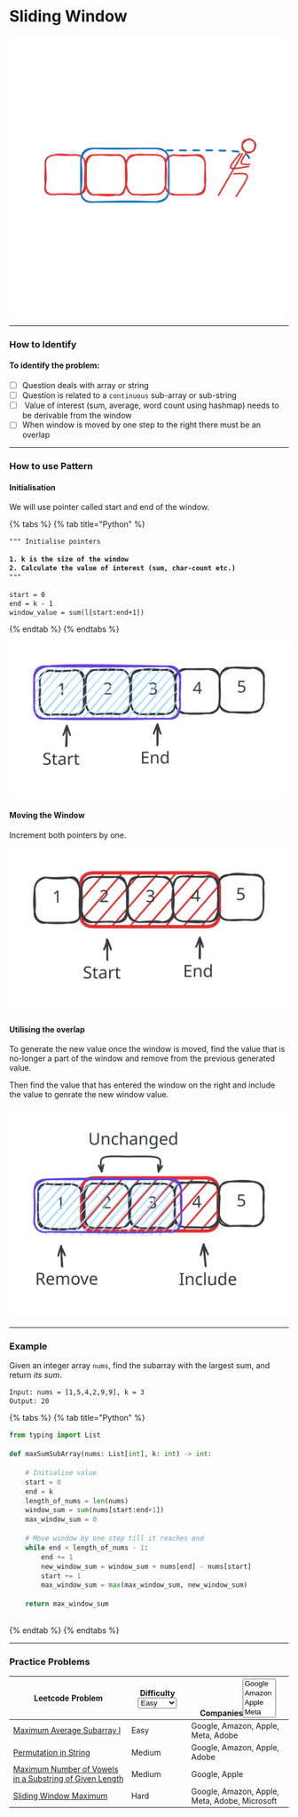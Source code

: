 # Sliding Window

<img src="../../.gitbook/assets/sliding-window.svg" alt="" class="gitbook-drawing">

***

### How to Identify

#### To identify the problem:

* [ ] Question deals with array or string
* [ ] Question is related to a `continuous` sub-array or sub-string
* [ ] &#x20;Value of interest (sum, average, word count using hashmap) needs to be derivable from the window
* [ ] When window is moved by one step to the right there must be an overlap

***

### How to use Pattern

#### Initialisation

We will use pointer called start and end of the window.&#x20;

{% tabs %}
{% tab title="Python" %}
<pre class="language-python"><code class="lang-python">""" Initialise pointers 

<strong>1. k is the size of the window 
</strong><strong>2. Calculate the value of interest (sum, char-count etc.)
</strong>"""

start = 0
end = k - 1
window_value = sum(l[start:end+1])
</code></pre>
{% endtab %}
{% endtabs %}

<img src="../../.gitbook/assets/file.excalidraw (2).svg" alt="" class="gitbook-drawing">

#### Moving the Window

Increment both pointers by one.

<img src="../../.gitbook/assets/file.excalidraw (3).svg" alt="" class="gitbook-drawing">

#### Utilising the overlap

To generate the new value once the window is moved, find the value that is no-longer a part of the window and remove from the previous generated value.

Then find the value that has entered the window on the right and include the value to genrate the new window value.

<img src="../../.gitbook/assets/file.excalidraw (1).svg" alt="" class="gitbook-drawing">

***

### Example

Given an integer array `nums`, find the subarray with the largest sum, and return _its sum_.

```
Input: nums = [1,5,4,2,9,9], k = 3
Output: 20
```

{% tabs %}
{% tab title="Python" %}
```python
from typing import List

def maxSumSubArray(nums: List[int], k: int) -> int:
    
    # Initialise value
    start = 0
    end = k
    length_of_nums = len(nums)
    window_sum = sum(nums[start:end+1])
    max_window_sum = 0
    
    # Move window by one step till it reaches end
    while end < length_of_nums - 1:
        end += 1
        new_window_sum = window_sum + nums[end] - nums[start]
        start += 1
        max_window_sum = max(max_window_sum, new_window_sum)
        
    return max_window_sum
        
```
{% endtab %}
{% endtabs %}

***

### Practice Problems

<table><thead><tr><th>Leetcode Problem</th><th>Difficulty<select><option value="HclNJbV2t4NN" label="Easy" color="blue"></option><option value="6rIyenYckozY" label="Medium" color="blue"></option><option value="yPicniXyqa1c" label="Hard" color="blue"></option></select></th><th>Companies<select multiple><option value="fearNL3LIoNo" label="Google" color="blue"></option><option value="eeQJPAUb7mVq" label="Amazon" color="blue"></option><option value="2wwEiCcgDAWK" label="Apple" color="blue"></option><option value="c1NotTnbm6q0" label="Meta" color="blue"></option><option value="lRQ0XlGTMYzP" label="Adobe" color="blue"></option><option value="w2VI20xzESDF" label="Microsoft" color="blue"></option><option value="S1ZGGqu0cGQa" label="Linkedin" color="blue"></option></select></th></tr></thead><tbody><tr><td><a href="https://leetcode.com/problems/maximum-average-subarray-i/">Maximum Average Subarray I</a></td><td><span data-option="HclNJbV2t4NN">Easy</span></td><td><span data-option="fearNL3LIoNo">Google, </span><span data-option="eeQJPAUb7mVq">Amazon, </span><span data-option="2wwEiCcgDAWK">Apple, </span><span data-option="c1NotTnbm6q0">Meta, </span><span data-option="lRQ0XlGTMYzP">Adobe</span></td></tr><tr><td><a href="https://leetcode.com/problems/permutation-in-string/">Permutation in String</a></td><td><span data-option="6rIyenYckozY">Medium</span></td><td><span data-option="fearNL3LIoNo">Google, </span><span data-option="eeQJPAUb7mVq">Amazon, </span><span data-option="2wwEiCcgDAWK">Apple, </span><span data-option="lRQ0XlGTMYzP">Adobe</span></td></tr><tr><td><a href="https://leetcode.com/problems/maximum-number-of-vowels-in-a-substring-of-given-length/">Maximum Number of Vowels in a Substring of Given Length</a></td><td><span data-option="6rIyenYckozY">Medium</span></td><td><span data-option="fearNL3LIoNo">Google, </span><span data-option="2wwEiCcgDAWK">Apple</span></td></tr><tr><td><a href="https://leetcode.com/problems/sliding-window-maximum/">Sliding Window Maximum</a></td><td><span data-option="yPicniXyqa1c">Hard</span></td><td><span data-option="fearNL3LIoNo">Google, </span><span data-option="eeQJPAUb7mVq">Amazon, </span><span data-option="2wwEiCcgDAWK">Apple, </span><span data-option="c1NotTnbm6q0">Meta, </span><span data-option="lRQ0XlGTMYzP">Adobe, </span><span data-option="w2VI20xzESDF">Microsoft</span></td></tr></tbody></table>

